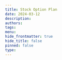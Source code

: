 ```yaml
---
title: Stock Option Plan
date: 2024-03-12
description: 
authors: 
tags: 
menu: 
hide_frontmatter: true
hide_title: false
pinned: false
type:
---
```

